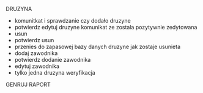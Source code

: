 DRUZYNA
- komunitkat i sprawdzanie czy dodało druzyne
- potwierdz edytuj druzyne komunikat ze zostala pozytywnie zedytowana
- usun
- potwierdz usun
- przenies do zapasowej bazy danych druzyne jak zostaje usunieta
- dodaj zawodnika
- potwierdz dodanie zawodnika
- edytuj zawodnika
- tylko jedna druzyna weryfikacja

GENRUJ RAPORT
